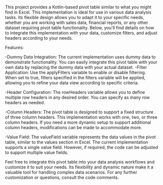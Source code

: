 This project provides a Kotlin-based pivot table similar to what you might find in Excel. 
This implementation is ideal for use in various data analysis tasks. Its flexible design allows you to adapt it to your specific needs, whether you are working with sales data, financial reports, or any other dataset requiring pivot table functionality.
Below, you'll find details on how to integrate this implementation with your data, customize filters, and adjust headers according to your needs.

Features:

-Dummy Data Integration: The current implementation uses dummy data to demonstrate functionality. You can easily integrate this pivot table with your own data by replacing the dummy data with your actual dataset.
-Filter Application: Use the applyFilters variable to enable or disable filtering. When set to true, filters specified in the filters variable will be applied, allowing you to refine your data view according to specific criteria.

-Header Configuration: The rowHeaders variable allows you to define multiple row headers in any desired order. You can specify as many row headers as needed.

-Column Headers: The pivot table is designed to support a fixed structure of three column headers. This implementation works with one, two, or three column headers. If you need a more dynamic setup to support additional column headers, modifications can be made to accommodate more.

-Value Field: The valueField variable represents the data values in the pivot table, similar to the values section in Excel. The current implementation supports a single value field. However, if required, the code can be adjusted to support multiple value fields.


Feel free to integrate this pivot table into your data analysis workflows and customize it to suit your needs. Its flexibility and dynamic nature make it a valuable tool for handling complex data scenarios. For any further customization or questions, consult the code comments.

